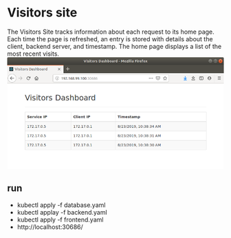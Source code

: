 # Visitors site
The Visitors Site tracks information about each request to its home page. 
Each time the page is refreshed, an entry is stored with details about the client, 
backend server, and timestamp. The home page displays a list of the most recent visits.
![Visitors site](images/VisitorsSite.png)

## run
- kubectl apply -f database.yaml
- kubectl applay -f backend.yaml
- kubectl apply -f frontend.yaml
- http://localhost:30686/


